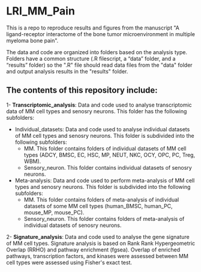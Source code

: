 # LRI_MM_Pain

This is a repo to reproduce results and figures from the manuscript "A ligand-receptor interactome of the bone tumor microenvironment in multiple myeloma bone pain".

The data and code are organized into folders based on the analysis type. Folders have a common structure (.R filescript, a “data” folder, and a “results”  folder) so the ".R" file should read data files from the "data" folder and output analysis results in the "results" folder.

The contents of this repository include:
---------------------------------------

1- **Transcriptomic_analysis**: Data and code used to analyse transcriptomic data of MM cell types and senosry neurons. This folder has the following subfolders:

 - Individual_datasets: Data and code used to analyse individual datasets of MM cell types and senosry neurons. This folder is subdivided into the following subfolders:
     - MM. This folder contains folders of individual datasets of MM cell types (ADCY, BMSC, EC, HSC, MP, NEUT, NKC, OCY, OPC, PC, Treg, WBM).
     - Sensory_neuron. This folder contains individual datasets of senosry neurons.
 - Meta-analysis: Data and code used to perform meta-analysis of MM cell types and senosry neurons. This folder is subdivided into the following subfolders:
     - MM. This folder contains folders of meta-analysis of individual datasets of some MM cell types (human_BMSC, human_PC, mouse_MP, mouse_PC).
     - Sensory_neuron. This folder contains folders of meta-analysis of individual datasets of senosry neurons.
  
 2- **Signature_analysis**: Data and code used to analyse the gene signature of MM cell types. Signature analysis is based on Rank Rank Hypergeometric Overlap (RRHO) and pathway enrichment (fgsea). Overlap of enriched pathways, transcription factors, and kinases were assessed between MM cell types were assessed using Fisher's exact test. 
 


